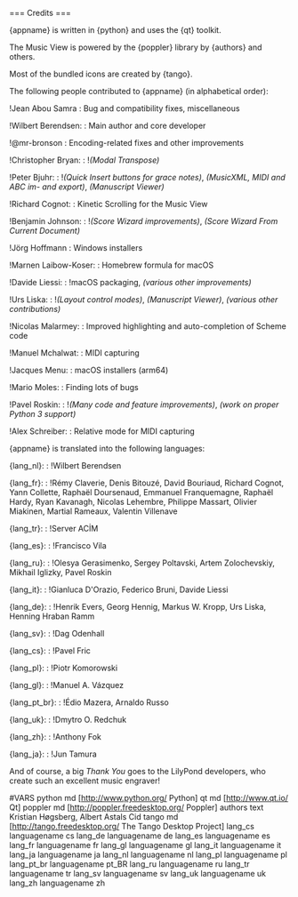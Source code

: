 === Credits ===

{appname} is written in {python} and uses the {qt} toolkit.

The Music View is powered by the {poppler} library by {authors} and others.

Most of the bundled icons are created by {tango}.

The following people contributed to {appname} (in alphabetical order):

!Jean Abou Samra
: Bug and compatibility fixes, miscellaneous

!Wilbert Berendsen:
: Main author and core developer

!@mr-bronson
: Encoding-related fixes and other improvements

!Christopher Bryan:
: !_(Modal Transpose)_

!Peter Bjuhr:
: !_(Quick Insert buttons for grace notes)_,
   _(MusicXML, MIDI and ABC im- and export)_,
   _(Manuscript Viewer)_

!Richard Cognot:
: Kinetic Scrolling for the Music View

!Benjamin Johnson:
: !_(Score Wizard improvements)_,
  _(Score Wizard From Current Document)_

!Jörg Hoffmann
: Windows installers

!Marnen Laibow-Koser:
: Homebrew formula for macOS

!Davide Liessi:
: !macOS packaging,
   _(various other improvements)_

!Urs Liska:
: !_(Layout control modes)_,
   _(Manuscript Viewer)_,
   _(various other contributions)_

!Nicolas Malarmey:
: Improved highlighting and auto-completion of Scheme code

!Manuel Mchalwat:
: MIDI capturing

!Jacques Menu:
: macOS installers (arm64)

!Mario Moles:
: Finding lots of bugs

!Pavel Roskin:
: !_(Many code and feature improvements)_,
   _(work on proper Python 3 support)_

!Alex Schreiber:
: Relative mode for MIDI capturing


{appname} is translated into the following languages:

{lang_nl}:
: !Wilbert Berendsen

{lang_fr}:
:  !Rémy Claverie,
    Denis Bitouzé,
    David Bouriaud,
    Richard Cognot,
    Yann Collette,
    Raphaël Doursenaud,
    Emmanuel Franquemagne,
    Raphaël Hardy,
    Ryan Kavanagh,
    Nicolas Lehembre,
    Philippe Massart,
    Olivier Miakinen,
    Martial Rameaux,
    Valentin Villenave

{lang_tr}:
:  !Server ACİM

{lang_es}:
:  !Francisco Vila

{lang_ru}:
:  !Olesya Gerasimenko,
    Sergey Poltavski,
    Artem Zolochevskiy,
    Mikhail Iglizky,
    Pavel Roskin

{lang_it}:
:  !Gianluca D'Orazio,
    Federico Bruni,
    Davide Liessi

{lang_de}:
:  !Henrik Evers,
    Georg Hennig,
    Markus W. Kropp,
    Urs Liska,
    Henning Hraban Ramm

{lang_sv}:
:  !Dag Odenhall

{lang_cs}:
:  !Pavel Fric

{lang_pl}:
:  !Piotr Komorowski

{lang_gl}:
:  !Manuel A. Vázquez

{lang_pt_br}:
:  !Édio Mazera,
    Arnaldo Russo

{lang_uk}:
:  !Dmytro O. Redchuk

{lang_zh}:
:  !Anthony Fok

{lang_ja}:
:  !Jun Tamura

And of course, a big *Thank You* goes to the LilyPond developers, who create
such an excellent music engraver!


#VARS
python md [http://www.python.org/ Python]
qt md [http://www.qt.io/ Qt]
poppler md [http://poppler.freedesktop.org/ Poppler]
authors text Kristian Høgsberg, Albert Astals Cid
tango md [http://tango.freedesktop.org/ The Tango Desktop Project]
lang_cs     languagename cs
lang_de     languagename de
lang_es     languagename es
lang_fr     languagename fr
lang_gl     languagename gl
lang_it     languagename it
lang_ja     languagename ja
lang_nl     languagename nl
lang_pl     languagename pl
lang_pt_br  languagename pt_BR
lang_ru     languagename ru
lang_tr     languagename tr
lang_sv     languagename sv
lang_uk     languagename uk
lang_zh     languagename zh
